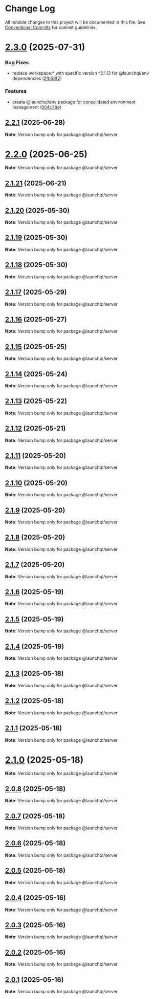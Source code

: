 # Change Log

All notable changes to this project will be documented in this file.
See [Conventional Commits](https://conventionalcommits.org) for commit guidelines.

# [2.3.0](https://github.com/launchql/launchql/compare/@launchql/server@2.2.1...@launchql/server@2.3.0) (2025-07-31)


### Bug Fixes

* replace workspace:* with specific version ^2.1.13 for @launchql/env dependencies ([2fb68f2](https://github.com/launchql/launchql/commit/2fb68f247fd2aa9d966bafe19986db016c2be3c3))


### Features

* create @launchql/env package for consolidated environment management ([004c78e](https://github.com/launchql/launchql/commit/004c78e87ceddfc2d0a3f74e79affe13c8a628d1))





## [2.2.1](https://github.com/launchql/launchql/compare/@launchql/server@2.2.0...@launchql/server@2.2.1) (2025-06-28)

**Note:** Version bump only for package @launchql/server





# [2.2.0](https://github.com/launchql/launchql/compare/@launchql/server@2.1.21...@launchql/server@2.2.0) (2025-06-25)

**Note:** Version bump only for package @launchql/server





## [2.1.21](https://github.com/launchql/launchql/compare/@launchql/server@2.1.20...@launchql/server@2.1.21) (2025-06-21)

**Note:** Version bump only for package @launchql/server





## [2.1.20](https://github.com/launchql/launchql/compare/@launchql/server@2.1.19...@launchql/server@2.1.20) (2025-05-30)

**Note:** Version bump only for package @launchql/server





## [2.1.19](https://github.com/launchql/launchql/compare/@launchql/server@2.1.18...@launchql/server@2.1.19) (2025-05-30)

**Note:** Version bump only for package @launchql/server





## [2.1.18](https://github.com/launchql/launchql/compare/@launchql/server@2.1.17...@launchql/server@2.1.18) (2025-05-30)

**Note:** Version bump only for package @launchql/server





## [2.1.17](https://github.com/launchql/launchql/compare/@launchql/server@2.1.16...@launchql/server@2.1.17) (2025-05-29)

**Note:** Version bump only for package @launchql/server





## [2.1.16](https://github.com/launchql/launchql/compare/@launchql/server@2.1.15...@launchql/server@2.1.16) (2025-05-27)

**Note:** Version bump only for package @launchql/server





## [2.1.15](https://github.com/launchql/launchql/compare/@launchql/server@2.1.14...@launchql/server@2.1.15) (2025-05-25)

**Note:** Version bump only for package @launchql/server





## [2.1.14](https://github.com/launchql/launchql/compare/@launchql/server@2.1.13...@launchql/server@2.1.14) (2025-05-24)

**Note:** Version bump only for package @launchql/server





## [2.1.13](https://github.com/launchql/launchql/compare/@launchql/server@2.1.12...@launchql/server@2.1.13) (2025-05-22)

**Note:** Version bump only for package @launchql/server





## [2.1.12](https://github.com/launchql/launchql/compare/@launchql/server@2.1.11...@launchql/server@2.1.12) (2025-05-21)

**Note:** Version bump only for package @launchql/server





## [2.1.11](https://github.com/launchql/launchql/compare/@launchql/server@2.1.10...@launchql/server@2.1.11) (2025-05-20)

**Note:** Version bump only for package @launchql/server





## [2.1.10](https://github.com/launchql/launchql/compare/@launchql/server@2.1.9...@launchql/server@2.1.10) (2025-05-20)

**Note:** Version bump only for package @launchql/server





## [2.1.9](https://github.com/launchql/launchql/compare/@launchql/server@2.1.8...@launchql/server@2.1.9) (2025-05-20)

**Note:** Version bump only for package @launchql/server





## [2.1.8](https://github.com/launchql/launchql/compare/@launchql/server@2.1.7...@launchql/server@2.1.8) (2025-05-20)

**Note:** Version bump only for package @launchql/server





## [2.1.7](https://github.com/launchql/launchql/compare/@launchql/server@2.1.6...@launchql/server@2.1.7) (2025-05-20)

**Note:** Version bump only for package @launchql/server





## [2.1.6](https://github.com/launchql/launchql/compare/@launchql/server@2.1.5...@launchql/server@2.1.6) (2025-05-19)

**Note:** Version bump only for package @launchql/server





## [2.1.5](https://github.com/launchql/launchql/compare/@launchql/server@2.1.4...@launchql/server@2.1.5) (2025-05-19)

**Note:** Version bump only for package @launchql/server





## [2.1.4](https://github.com/launchql/launchql/compare/@launchql/server@2.1.3...@launchql/server@2.1.4) (2025-05-19)

**Note:** Version bump only for package @launchql/server





## [2.1.3](https://github.com/launchql/launchql/compare/@launchql/server@2.1.2...@launchql/server@2.1.3) (2025-05-18)

**Note:** Version bump only for package @launchql/server





## [2.1.2](https://github.com/launchql/launchql/compare/@launchql/server@2.1.1...@launchql/server@2.1.2) (2025-05-18)

**Note:** Version bump only for package @launchql/server





## [2.1.1](https://github.com/launchql/launchql/compare/@launchql/server@2.1.0...@launchql/server@2.1.1) (2025-05-18)

**Note:** Version bump only for package @launchql/server





# [2.1.0](https://github.com/launchql/launchql/compare/@launchql/server@2.0.8...@launchql/server@2.1.0) (2025-05-18)

**Note:** Version bump only for package @launchql/server





## [2.0.8](https://github.com/launchql/launchql/compare/@launchql/server@2.0.7...@launchql/server@2.0.8) (2025-05-18)

**Note:** Version bump only for package @launchql/server





## [2.0.7](https://github.com/launchql/launchql/compare/@launchql/server@2.0.6...@launchql/server@2.0.7) (2025-05-18)

**Note:** Version bump only for package @launchql/server





## [2.0.6](https://github.com/launchql/launchql/compare/@launchql/server@2.0.5...@launchql/server@2.0.6) (2025-05-18)

**Note:** Version bump only for package @launchql/server





## [2.0.5](https://github.com/launchql/launchql/compare/@launchql/server@2.0.4...@launchql/server@2.0.5) (2025-05-18)

**Note:** Version bump only for package @launchql/server





## [2.0.4](https://github.com/launchql/launchql/compare/@launchql/server@2.0.3...@launchql/server@2.0.4) (2025-05-16)

**Note:** Version bump only for package @launchql/server





## [2.0.3](https://github.com/launchql/launchql/compare/@launchql/server@2.0.2...@launchql/server@2.0.3) (2025-05-16)

**Note:** Version bump only for package @launchql/server





## [2.0.2](https://github.com/launchql/launchql/compare/@launchql/server@2.0.1...@launchql/server@2.0.2) (2025-05-16)

**Note:** Version bump only for package @launchql/server





## [2.0.1](https://github.com/launchql/launchql/compare/@launchql/server@1.1.3...@launchql/server@2.0.1) (2025-05-16)

**Note:** Version bump only for package @launchql/server
